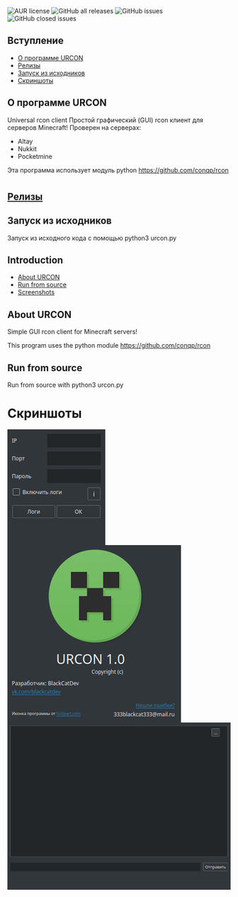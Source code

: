 ![AUR license](https://shields.io/badge/license-Apache--2.0-orange?style=for-the-badge)
![GitHub all releases](https://img.shields.io/github/downloads/BlackCatDevel0per/URCON/total?style=for-the-badge)
![GitHub issues](https://img.shields.io/github/issues-raw/BlackCatDevel0per/URCON?color=red&style=for-the-badge)
![GitHub closed issues](https://img.shields.io/github/issues-closed-raw/BlackCatDevel0per/URCON?style=for-the-badge)

## Вступление
- [О программе URCON](#О-программе-URCON)
- [Релизы](#Релизы)
- [Запуск из исходников](#Запуск-из-исходников)
- [Скриншоты](#Скриншоты)

## О программе URCON
Universal rcon client
Простой графический (GUI) rcon клиент для серверов Minecraft!
Проверен на серверах:
- Altay
- Nukkit
- Pocketmine


Эта программа использует модуль python https://github.com/conqp/rcon
#
## [Релизы](https://github.com/BlackCatDevel0per/URCON/releases)

## Запуск из исходников
Запуск из исходного кода с помощью python3 urcon.py

## Introduction
- [About URCON](#About-URCON)
- [Run from source](#Run-from-source)
- [Screenshots](#Скриншоты)

## About URCON
Simple GUI rcon client for Minecraft servers!

This program uses the python module https://github.com/conqp/rcon

## Run from source
Run from source with python3 urcon.py

# Скриншоты

<img src="Screenshots/connect.png" align="center" />
<img src="Screenshots/about.png" align="center" />
<img src="Screenshots/main.png" align="center" />
